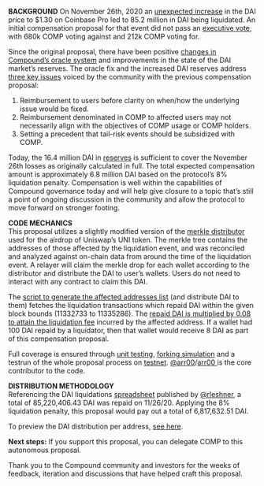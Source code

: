 
**BACKGROUND**
On November 26th, 2020 an  [unexpected increase](https://www.comp.xyz/t/dai-liquidation-event/642) in the DAI price to $1.30 on Coinbase Pro led to 85.2 million in DAI being liquidated. An initial compensation proposal for that event did not pass an  [executive vote](https://compound.finance/governance/proposals/32), with 680k COMP voting against and 212k COMP voting for.

Since the original proposal, there have been positive  [changes in Compound’s oracle system](https://compound.finance/governance/proposals/47)  and improvements in the state of the DAI market’s reserves. The oracle fix and the increased DAI reserves address  [three key issues](https://www.comp.xyz/t/compensation-proposal-distribute-comp-to-affected-users-in-the-dai-liquidations/801/45)  voiced by the community with the previous compensation proposal:

1.  Reimbursement to users before clarity on when/how the underlying issue would be fixed.
2.  Reimbursement denominated in COMP to affected users may not necessarily align with the objectives of COMP usage or COMP holders.
3.  Setting a precedent that tail-risk events should be subsidized with COMP.

Today, the 16.4 million DAI in  [reserves](https://compound.finance/markets/DAI)  is sufficient to cover the November 26th losses as originally calculated in full. The total expected compensation amount is approximately 6.8 million DAI based on the protocol’s 8% liquidation penalty. Compensation is well within the capabilities of Compound governance today and will help give closure to a topic that’s still a point of ongoing discussion in the community and allow the protocol to move forward on stronger footing.

**CODE MECHANICS**  
This proposal utilizes a slightly modified version of the  [merkle distributor](https://github.com/arr00/compound-compensation-proposal)  used for the airdrop of Uniswap’s UNI token. The merkle tree contains the addresses of those affected by the liquidation event, and was reconciled and analyzed against on-chain data from around the time of the liquidation event. A relayer will claim the merkle drop for each wallet according to the distributor and distribute the DAI to user’s wallets. Users do not need to interact with any contract to claim this DAI.

The [script to generate the affected addresses list](https://github.com/arr00/compound-compensation-proposal/blob/master/scripts/generateAddressBalances.js)  (and distribute DAI to them) fetches the liquidation transactions which repaid DAI within the given block bounds (11332733 to 11335286). The  [repaid DAI is multiplied by 0.08 to attain the liquidation fee](https://github.com/arr00/compound-compensation-proposal/blob/master/scripts/generateAddressBalancesDecimal.js)  incurred by the affected address. If a wallet had 100 DAI repaid by a liquidator, then that wallet would receive 8 DAI as part of this compensation proposal.

Full coverage is ensured through  [unit testing](https://github.com/arr00/compound-compensation-proposal/blob/master/test/MerkleDistributor.spec.ts),  [forking simulation](https://github.com/arr00/compound-compensation-proposal/blob/master/test/ForkingCompenstionSimulation.spec.ts)  and a testrun of the whole proposal process on  [testnet](https://kovan.etherscan.io/tx/0x9ef701e33c395df0de202a03b33a01cf975a92429c47a95fe1db3dfe3581aa6b). [@arr00](https://www.comp.xyz/u/arr00)/[arr00 ](https://github.com/arr00/)  is the core contributor to the code.

**DISTRIBUTION METHODOLOGY**  
Referencing the DAI liquidations [spreadsheet](https://docs.google.com/spreadsheets/d/1ozVGA7mwn-xFQb1oAKsNczMRL-Dj9JgG_0UXH2IQ1s8/edit#gid=0)  published by  [@rleshner](https://www.comp.xyz/u/rleshner), a total of 85,220,406.43 DAI was repaid on 11/26/20. Applying the 8% liquidation penalty, this proposal would pay out a total of 6,817,632.51 DAI.

To preview the DAI distribution per address,  [see here](https://github.com/arr00/compound-compensation-proposal/blob/master/merkle-root/addressBalancesDecimal.json).

**Next steps:**  If you support this proposal, you can delegate COMP to this autonomous proposal.

Thank you to the Compound community and investors for the weeks of feedback, iteration and discussions that have helped craft this proposal.
